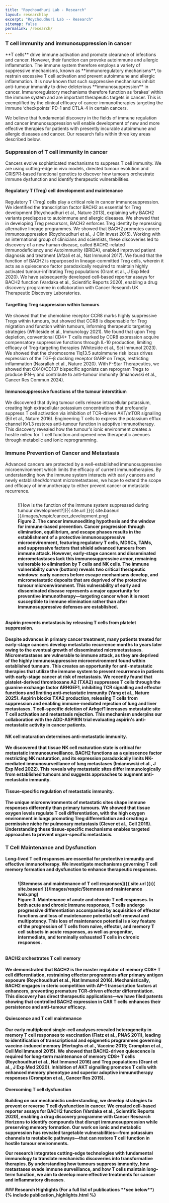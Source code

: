 ```yaml
---
title: "Roychoudhuri Lab - Research"
layout: researchlay
excerpt: "Roychoudhuri Lab -- Research"
sitemap: false
permalink: /research/
---
```

<div id="research_contentid" >
<h3 style="margin-top:0px">T cell immunity and immunosuppression in cancer</h3> 
**T cells** drive immune activation and promote clearance of infections and cancer. However, their function can provoke autoimmune and allergic inflammation. The immune system therefore employs a variety of suppressive mechanisms, known as **immunoregulatory mechanisms**, to restrain excessive T cell activation and prevent autoimmune and allergic inflammation. It is now known that such suppressive mechanisms inhibit anti-tumour immunity to drive deleterious **immunosuppression** in cancer. Immunoregulatory mechanisms therefore function as ‘brakes’ within the immune system and are important therapeutic targets in cancer. This is exemplified by the clinical efficacy of cancer immunotherapies targeting the immune ‘checkpoints’ PD-1 and CTLA-4 in certain cancers. 

We believe that fundamental discovery in the fields of immune regulation and cancer immunosuppression will enable development of new and more effective therapies for patients with presently incurable autoimmune and allergic diseases and cancer. Our research falls within three key areas described below.

### Suppression of T cell immunity in cancer
Cancers evolve sophisticated mechanisms to suppress T cell immunity. We are using cutting-edge in vivo models, directed tumour evolution and CRISPR-based functional genetics to discover how tumours orchestrate immune dysfunction and identify therapeutic vulnerabilities.

#### Regulatory T (Treg) cell development and maintenance
Regulatory T (Treg) cells play a critical role in cancer immunosuppression. We identified the transcription factor BACH2 as essential for Treg development (Roychoudhuri et al., Nature 2013), explaining why BACH2 variants predispose to autoimmune and allergic diseases. We showed that in developing Treg precursors, BACH2 enforces Treg identity by repressing alternative lineage programmes. We showed that BACH2 promotes cancer immunosuppression (Roychoudhuri et al., J Clin Invest 2015). Working with an international group of clinicians and scientists, these discoveries led to discovery of a new human disease, called BACH2-related Immunodeficiency and Autoimmunity (BRIDA), enabled improved patient diagnosis and treatment (Afzali et al., Nat Immunol 2017). We found that the function of BACH2 is repurposed in lineage-committed Treg cells, wherein it acts as a quiescence factor paradoxically required to maintain highly activated tumour-infiltrating Treg populations (Grant et al., J Exp Med 2020). We have subsequently developed cell-based reporter assays for BACH2 function (Vardaka et al., Scientific Reports 2020), enabling a drug discovery programme in collaboration with Cancer Research UK Therapeutic Discovery Laboratories.

#### Targetting Treg suppression within tumours
 We showed that the chemokine receptor CCR8 marks highly suppressive Tregs within tumours, but showed that CCR8 is dispensable for Treg migration and function within tumours, informing therapeutic targeting strategies (Whiteside et al., Immunology 2021). We found that upon Treg depletion, conventional CD4+ T cells marked by CCR8 expression acquire compensatory suppressive functions through IL-10 production, limiting efficacy of Treg-targeting therapies (Whiteside et al., Sci Immunol 2023). We showed that the chromosome 11q13.5 autoimmune risk locus drives expression of the TGF-β docking receptor GARP on Tregs, restricting inflammation (Nasrallah et al., Nature 2020). With F-Star Therapeutics, we showed that OX40/CD137 bispecific agonists can reprogram Tregs to produce IFN-γ and contribute to anti-tumour immunity (Imianowski et al., Cancer Res Commun 2024).
 
#### Immunosuppressive functions of the tumour interstitium 
We discovered that dying tumour cells release intracellular potassium, creating high extracellular potassium concentrations that profoundly suppress T cell activation via inhibition of TCR-driven AKT/mTOR signalling (Eil et al., Nature 2016). Engineering T cells to express the potassium efflux channel Kv1.3 restores anti-tumour function in adoptive immunotherapy. This discovery revealed how the tumour's ionic environment creates a hostile milieu for T cell function and opened new therapeutic avenues through metabolic and ionic reprogramming.

### Immune Prevention of Cancer and Metastasis
Advanced cancers are protected by a well-established immunosuppressive microenvironment which limits the efficacy of current immunotherapies. By understanding how the immune system interacts with early cancers and newly established/dormant micrometastases, we hope to extend the scope and efficacy of immunotherapy to either prevent cancer or metastatic recurrence. 

<figure style="width:90%; min-width: 350px; display: inline-block; float:none; vertical-align: top; clear: both;">![How is the function of the immune system suppressed during tumour development?]({{ site.url }}{{ site.baseurl }}/images/respic/cancer_development.png)
<figcaption><b>Figure 2. The cancer immunoediting hypothesis and the window for immune-based prevention. Cancer progression through elimination, equilibrium, and escape phases results in the establishment of a protective immunosuppressive microenvironment, featuring regulatory T cells, MDSCs, TAMs, and suppressive factors that shield advanced tumours from immune attack. However, early-stage cancers and disseminated micrometastases lack this immunosuppressive armor, remaining vulnerable to elimination by T cells and NK cells. The immune vulnerability curve (bottom) reveals two critical therapeutic windows: early cancers before escape mechanisms develop, and micrometastatic deposits that are deprived of the protective tumour microenvironment. This vulnerability of early and disseminated disease represents a major opportunity for preventive immunotherapy—targeting cancer when it is most susceptible to immune elimination rather than after immunosuppressive defenses are established.
</figcaption></figure>

#### Aspirin prevents metastasis by releasing T cells from platelet suppression. 
 Despite advances in primary cancer treatment, many patients treated for early-stage cancers develop metastatic recurrence months to years later owing to the eventual growth of disseminated micrometastases. Micrometastases are vulnerable to immune attack, as they are deprived of the highly immunosuppressive microenvironment found within established tumours. This creates an opportunity for anti-metastatic therapies that utilize the immune system to prevent recurrence in patients with early-stage cancer at risk of metastasis. We recently found that platelet-derived thromboxane A2 (TXA2) suppresses T cells through the guanine exchange factor ARHGEF1, inhibiting TCR signalling and effector functions and limiting anti-metastatic immunity (Yang et al., Nature 2025). Aspirin blocks TXA2 production, releasing T cells from suppression and enabling immune-mediated rejection of lung and liver metastases. T cell-specific deletion of Arhgef1 increases metastatic site T cell activation and metastasis rejection. This mechanism underpins our collaboration with the ADD-ASPIRIN trial evaluating aspirin's anti-metastatic activity in cancer patients.

#### NK cell maturation determines anti-metastatic immunity. 
We discovered that tissue NK cell maturation state is critical for metastatic immunosurveillance. BACH2 functions as a quiescence factor restricting NK maturation, and its expression paradoxically limits NK-mediated immunosurveillance of lung metastases (Imianowski et al., J Exp Med 2022). This reveals why metastatic sites differ immunologically from established tumours and suggests approaches to augment anti-metastatic immunity.

#### Tissue-specific regulation of metastatic immunity. 
The unique microenvironments of metastatic sites shape immune responses differently than primary tumours. We showed that tissue oxygen levels regulate T cell differentiation, with the high oxygen environment in lungs promoting Treg differentiation and creating a permissive niche for pulmonary metastasis (Clever et al., Cell 2016). Understanding these tissue-specific mechanisms enables targeted approaches to prevent organ-specific metastasis.

### T Cell Maintenance and Dysfunction
Long-lived T cell responses are essential for protective immunity and effective immunotherapy. We investigate mechanisms governing T cell memory formation and dysfunction to enhance therapeutic responses.

<div style="text-align:left">
<figure style="width:90%; min-width: 350px; display: inline-block; float:none; vertical-align: top; clear: both;">![Stemness and maintenance of T cell responses]({{ site.url }}{{ site.baseurl }}/images/respic/Stemness and maintenance web.png)
<figcaption><b>Figure 3. Maintenance of acute and chronic T cell responses.</b> In both acute and chronic immune responses, T cells undergo progressive differentiation accompanied by acquisition of effector functions and loss of maintenance potential self-renewal and multipotency. This loss of maintenance potential is a key feature of the progression of T cells from naive, effector, and memory T cell subsets in acute responses, as well as progenitor, intermediate, and terminally exhausted T cells in chronic responses.
</figcaption></figure></div>

#### BACH2 orchestrates T cell memory 
We demonstrated that BACH2 is the master regulator of memory CD8+ T cell differentiation, restraining effector programmes after primary antigen exposure (Roychoudhuri et al., Nat Immunol 2016). Mechanistically, BACH2 engages in steric competition with AP-1 transcription factors at enhancers, preventing premature TCR-driven effector differentiation. This discovery has direct therapeutic applications—we have filed patents showing that controlled BACH2 expression in CAR T cells enhances their persistence and anti-tumour efficacy.

#### Quiescence and T cell maintenance
Our early multiplexed single-cell analyses revealed heterogeneity in memory T cell responses to vaccination (Flatz et al., PNAS 2011), leading to identification of transcriptional and epigenetic programmes governing vaccine-induced memory (Hertoghs et al., Vaccine 2015; Crompton et al., Cell Mol Immunol 2015). We showed that BACH2-driven quiescence is required for long-term maintenance of memory CD8+ T cells (Roychoudhuri et al., Nat Immunol 2016) and Treg populations (Grant et al., J Exp Med 2020). Inhibition of AKT signalling promotes T cells with enhanced memory phenotype and superior adoptive immunotherapy responses (Crompton et al., Cancer Res 2015).

#### Overcoming T cell dysfunction
Building on our mechanistic understanding, we develop strategies to prevent or reverse T cell dysfunction in cancer. We created cell-based reporter assays for BACH2 function (Vardaka et al., Scientific Reports 2020), enabling a drug discovery programme with Cancer Research Horizons to identify compounds that disrupt immunosuppression while preserving memory formation. Our work on ionic and metabolic suppression has revealed targetable vulnerabilities—from potassium channels to metabolic pathways—that can restore T cell function in hostile tumour environments.

Our research integrates cutting-edge technologies with fundamental immunology to translate mechanistic discoveries into transformative therapies. By understanding how tumours suppress immunity, how metastases evade immune surveillance, and how T cells maintain long-term function, we aim to develop more effective treatments for cancer and inflammatory diseases.

</div>
### Research Highlights
(For a full list of publications **see below**)
<div id="gridid">
{% include publication_highlights.html %}
</div>

